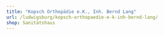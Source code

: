 ```yaml
---
title: "Kopsch Orthopädie e.K., Inh. Bernd Lang"
url: /ludwigsburg/kopsch-orthopaedie-e-k-inh-bernd-lang/
shop: Sanitätshaus
---
```

